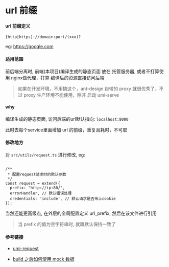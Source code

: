 
# url 前缀


#### url 前缀定义

`[http|https]://domain:port/(xxx)?`


eg: https://google.com


#### 适用范围

前后端分离时, 前端(本项目)编译生成的静态页面 放在 托管服务器, 或者不打算使用 nginx做代理，打算 编译后的资源直接访问后端

> 如果在开发环境，不用搞这个，ant-design 自带的 proxy 就很优秀了，不过 proxy 生产环境不能使用，除非 启动 umi-serve


#### why 

编译生成的静态页面, 访问后端的url默认指向: `localhost:8000`

此时去每个service里面增加 url 的前缀，重复且耗时，不可取


#### 修改地方

 对 `src/utils/request.ts` 进行修改, eg:
 
``` 

/**
 * 配置request请求时的默认参数
 */
const request = extend({
  prefix: "http://ip:80/",
  errorHandler, // 默认错误处理
  credentials: 'include', // 默认请求是否带上cookie
});

```
 
当然还能更高级点, 在外层的全局配置定义 url_prefix, 然后在该文件进行引用


> 当 prefix 的值为空字符串时, 就跟默认保持一致了 




#### 参考链接

- [umi-request](https://github.com/umijs/umi-request)

- [build 之后如何使用 mock 数据](https://pro.ant.design/docs/faq-cn)






